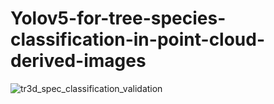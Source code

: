# Yolov5-for-tree-species-classification-in-point-cloud-derived-images

![tr3d_spec_classification_validation](https://user-images.githubusercontent.com/78412402/226630824-a4b1ffc8-60a2-4040-95b5-c702de010ff4.png)
